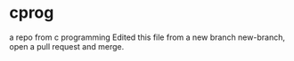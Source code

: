 # cprog
a repo from c programming
Edited this file from a new branch new-branch, open a pull request and merge.
